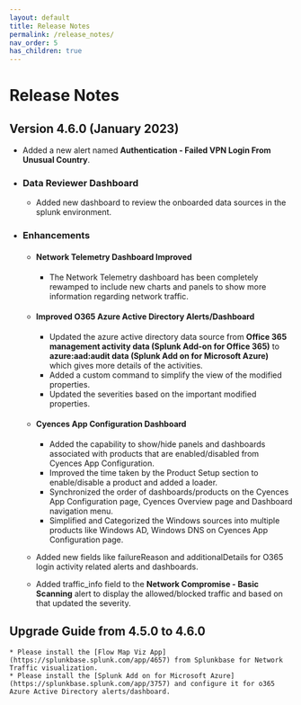 ```yaml
---
layout: default
title: Release Notes
permalink: /release_notes/
nav_order: 5
has_children: true
---
```


# Release Notes


## Version 4.6.0 (January 2023)

* Added a new alert named **Authentication - Failed VPN Login From Unusual Country**.

* ### Data Reviewer Dashboard
    * Added new dashboard to review the onboarded data sources in the splunk environment.


* ### Enhancements

    * #### Network Telemetry Dashboard Improved
        * The Network Telemetry dashboard has been completely rewamped to include new charts and panels to show more information regarding network traffic.

    * #### Improved O365 Azure Active Directory Alerts/Dashboard
        * Updated the azure active directory data source from **Office 365 management activity data (Splunk Add-on for Office 365)** to **azure:aad:audit data (Splunk Add on for Microsoft Azure)** which gives more details of the activities.
        * Added a custom command to simplify the view of the modified properties.
        * Updated the severities based on the important modified properties.

    * #### Cyences App Configuration Dashboard
        * Added the capability to show/hide panels and dashboards associated with products that are enabled/disabled from Cyences App Configuration.
        * Improved the time taken by the Product Setup section to enable/disable a product and added a loader.
        * Synchronized the order of dashboards/products on the Cyences App Configuration page, Cyences Overview page and Dashboard navigation menu.
        * Simplified and Categorized the Windows sources into multiple products like Windows AD, Windows DNS on Cyences App Configuration page.

    * Added new fields like failureReason and additionalDetails for O365 login activity related alerts and dashboards.

    * Added traffic_info field to the **Network Compromise - Basic Scanning** alert to display the allowed/blocked traffic and based on that updated the severity.



## Upgrade Guide from 4.5.0 to 4.6.0

    * Please install the [Flow Map Viz App](https://splunkbase.splunk.com/app/4657) from Splunkbase for Network Traffic visualization.
    * Please install the [Splunk Add on for Microsoft Azure](https://splunkbase.splunk.com/app/3757) and configure it for o365 Azure Active Directory alerts/dashboard.
